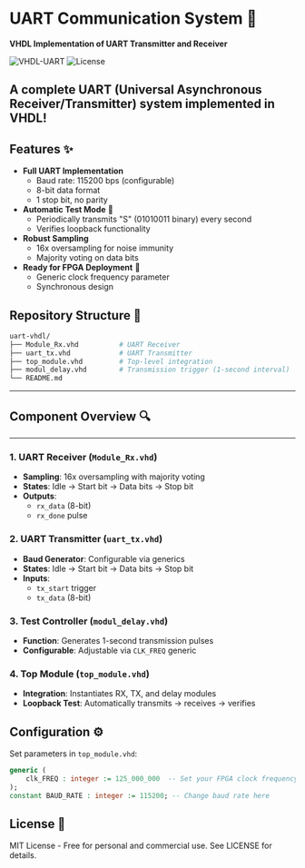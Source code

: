 # UART Communication System 🚀  
**VHDL Implementation of UART Transmitter and Receiver**

![VHDL-UART](https://img.shields.io/badge/VHDL-UART-blue) ![License](https://img.shields.io/github/license/RoyIndr/VHDL_UART)

A complete UART (Universal Asynchronous Receiver/Transmitter) system implemented in VHDL!
---
## Features ✨
- **Full UART Implementation**  
  - Baud rate: 115200 bps (configurable)
  - 8-bit data format
  - 1 stop bit, no parity
- **Automatic Test Mode** 🔁  
  - Periodically transmits "S" (01010011 binary) every second
  - Verifies loopback functionality
- **Robust Sampling**  
  - 16x oversampling for noise immunity
  - Majority voting on data bits
- **Ready for FPGA Deployment** 🧩  
  - Generic clock frequency parameter
  - Synchronous design

## Repository Structure 📂
```bash
uart-vhdl/
├── Module_Rx.vhd          # UART Receiver
├── uart_tx.vhd            # UART Transmitter
├── top_module.vhd         # Top-level integration
├── modul_delay.vhd        # Transmission trigger (1-second interval)
└── README.md
```
---
## Component Overview 🔍
---
### 1. UART Receiver (`Module_Rx.vhd`)
- **Sampling**: 16x oversampling with majority voting  
- **States**: Idle → Start bit → Data bits → Stop bit  
- **Outputs**:  
  - `rx_data` (8-bit)  
  - `rx_done` pulse  

### 2. UART Transmitter (`uart_tx.vhd`)
- **Baud Generator**: Configurable via generics  
- **States**: Idle → Start bit → Data bits → Stop bit  
- **Inputs**:  
  - `tx_start` trigger  
  - `tx_data` (8-bit)  

### 3. Test Controller (`modul_delay.vhd`)
- **Function**: Generates 1-second transmission pulses  
- **Configurable**: Adjustable via `CLK_FREQ` generic  

### 4. Top Module (`top_module.vhd`)
- **Integration**: Instantiates RX, TX, and delay modules  
- **Loopback Test**: Automatically transmits → receives → verifies  

## Configuration ⚙️
Set parameters in `top_module.vhd`:
```vhdl
generic (
    clk_FREQ : integer := 125_000_000  -- Set your FPGA clock frequency
);
constant BAUD_RATE : integer := 115200; -- Change baud rate here
```

## License 📄

MIT License - Free for personal and commercial use. See LICENSE for details.
